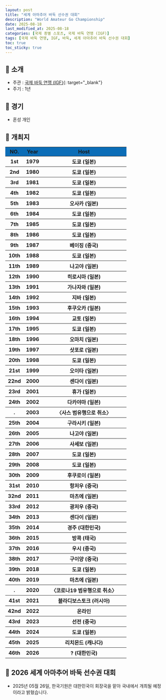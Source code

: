 ```yaml
---
layout: post
title: "세계 아마추어 바둑 선수권 대회"
description: "World Amateur Go Championship"
date: 2025-08-18
last_modified_at: 2025-08-18
categories: [국제 종별 스포츠, 국제 바둑 연맹 (IGF)]
tags: [국제 바둑 연맹, IGF, 바둑, 세계 아마추어 바둑 선수권 대회]
toc: true
toc_sticky: true
---
```

## 📜 소개
* 주관 : [국제 바둑 연맹 (IGF)](https://intergofed.org/){: target="_blank"}
* 주기 : 1년

## 📜 경기
* 혼성 개인

## 📜 개최지
<html>

<head>
    <meta charset="UTF-8">
</head>

<body>
    <table>
        <tr style="background: #0B6DB7;">
            <th style="width: 15%; font-weight: bold;">NO.</th>
            <th style="width: 15%; font-weight: bold;">Year</th>
            <th style="width: 70%; font-weight: bold;">Host</th>
        </tr>
        <tr>
            <th>1st</th>
            <th>1979</th>
            <th>도쿄 (일본)</th>
        </tr>
        <tr>
            <th>2nd</th>
            <th>1980</th>
            <th>도쿄 (일본)</th>
        </tr>
        <tr>
            <th>3rd</th>
            <th>1981</th>
            <th>도쿄 (일본)</th>
        </tr>
        <tr>
            <th>4th</th>
            <th>1982</th>
            <th>도쿄 (일본)</th>
        </tr>
        <tr>
            <th>5th</th>
            <th>1983</th>
            <th>오사카 (일본)</th>
        </tr>
        <tr>
            <th>6th</th>
            <th>1984</th>
            <th>도쿄 (일본)</th>
        </tr>
        <tr>
            <th>7th</th>
            <th>1985</th>
            <th>도쿄 (일본)</th>
        </tr>
        <tr>
            <th>8th</th>
            <th>1986</th>
            <th>도쿄 (일본)</th>
        </tr>
        <tr>
            <th>9th</th>
            <th>1987</th>
            <th>베이징 (중국)</th>
        </tr>
        <tr>
            <th>10th</th>
            <th>1988</th>
            <th>도쿄 (일본)</th>
        </tr>
        <tr>
            <th>11th</th>
            <th>1989</th>
            <th>나고야 (일본)</th>
        </tr>
        <tr>
            <th>12th</th>
            <th>1990</th>
            <th>히로시마 (일본)</th>
        </tr>
        <tr>
            <th>13th</th>
            <th>1991</th>
            <th>가나자와 (일본)</th>
        </tr>
        <tr>
            <th>14th</th>
            <th>1992</th>
            <th>지바 (일본)</th>
        </tr>
        <tr>
            <th>15th</th>
            <th>1993</th>
            <th>후쿠오카 (일본)</th>
        </tr>
        <tr>
            <th>16th</th>
            <th>1994</th>
            <th>교토 (일본)</th>
        </tr>
        <tr>
            <th>17th</th>
            <th>1995</th>
            <th>도쿄 (일본)</th>
        </tr>
        <tr>
            <th>18th</th>
            <th>1996</th>
            <th>오마치 (일본)</th>
        </tr>
        <tr>
            <th>19th</th>
            <th>1997</th>
            <th>삿포로 (일본)</th>
        </tr>
        <tr>
            <th>20th</th>
            <th>1998</th>
            <th>도쿄 (일본)</th>
        </tr>
        <tr>
            <th>21st</th>
            <th>1999</th>
            <th>오이타 (일본)</th>
        </tr>
        <tr>
            <th>22nd</th>
            <th>2000</th>
            <th>센다이 (일본)</th>
        </tr>
        <tr>
            <th>23rd</th>
            <th>2001</th>
            <th>휴가 (일본)</th>
        </tr>
        <tr>
            <th>24th</th>
            <th>2002</th>
            <th>다카야마 (일본)</th>
        </tr>
        <tr>
            <th>.</th>
            <th>2003</th>
            <th>〈사스 범유행으로 취소〉</th>
        </tr>
        <tr>
            <th>25th</th>
            <th>2004</th>
            <th>구라시키 (일본)</th>
        </tr>
        <tr>
            <th>26th</th>
            <th>2005</th>
            <th>나고야 (일본)</th>
        </tr>
        <tr>
            <th>27th</th>
            <th>2006</th>
            <th>사세보 (일본)</th>
        </tr>
        <tr>
            <th>28th</th>
            <th>2007</th>
            <th>도쿄 (일본)</th>
        </tr>
        <tr>
            <th>29th</th>
            <th>2008</th>
            <th>도쿄 (일본)</th>
        </tr>
        <tr>
            <th>30th</th>
            <th>2009</th>
            <th>후쿠로이 (일본)</th>
        </tr>
        <tr>
            <th>31st</th>
            <th>2010</th>
            <th>항저우 (중국)</th>
        </tr>
        <tr>
            <th>32nd</th>
            <th>2011</th>
            <th>마츠에 (일본)</th>
        </tr>
        <tr>
            <th>33rd</th>
            <th>2012</th>
            <th>광저우 (중국)</th>
        </tr>
        <tr>
            <th>34th</th>
            <th>2013</th>
            <th>센다이 (일본)</th>
        </tr>
        <tr>
            <th><span class="korea-host">35th</span></th>
            <th><span class="korea-host">2014</span></th>
            <th><span class="korea-host">경주 (대한민국)</span></th>
        </tr>
        <tr>
            <th>36th</th>
            <th>2015</th>
            <th>방콕 (태국)</th>
        </tr>
        <tr>
            <th>37th</th>
            <th>2016</th>
            <th>우시 (중국)</th>
        </tr>
        <tr>
            <th>38th</th>
            <th>2017</th>
            <th>구이양 (중국)</th>
        </tr>
        <tr>
            <th>39th</th>
            <th>2018</th>
            <th>도쿄 (일본)</th>
        </tr>
        <tr>
            <th>40th</th>
            <th>2019</th>
            <th>마츠에 (일본)</th>
        </tr>
        <tr>
            <th>.</th>
            <th>2020</th>
            <th>〈코로나19 범유행으로 취소〉</th>
        </tr>
        <tr>
            <th>41st</th>
            <th>2021</th>
            <th>블라디보스토크 (러시아)</th>
        </tr>
        <tr>
            <th>42nd</th>
            <th>2022</th>
            <th>온라인</th>
        </tr>
        <tr>
            <th>43rd</th>
            <th>2023</th>
            <th>선전 (중국)</th>
        </tr>
        <tr>
            <th>44th</th>
            <th>2024</th>
            <th>도쿄 (일본)</th>
        </tr>
        <tr>
            <th>45th</th>
            <th>2025</th>
            <th>리치몬드 (캐나다)</th>
        </tr>
        <tr>
            <th><span class="korea-host">46th</span></th>
            <th><span class="korea-host">2026</span></th>
            <th><span class="korea-host">? (대한민국)</span></th>
        </tr>
    </table>
</body>

</html>

## 📜 2026 세계 아마추어 바둑 선수권 대회
* 2025년 05월 26일, 한국기원은 <span class="korea-host">대한민국</span>이 회장국을 맡아 국내에서 개최될 예정이라고 밝혔습니다.
